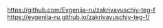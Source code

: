 https://github.com/Evgeniia-ru/zakrivayuschiy-teg-f  
https://evgeniia-ru.github.io/zakrivayuschiy-teg-f/